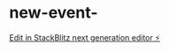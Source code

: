 # new-event-

[Edit in StackBlitz next generation editor ⚡️](https://stackblitz.com/~/github.com/Sam-coder101/new-event-)
